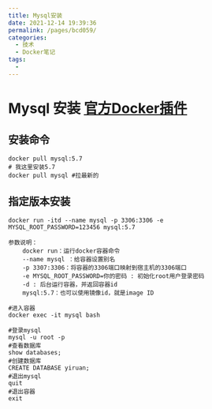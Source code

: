 ```yaml
---
title: Mysql安装
date: 2021-12-14 19:39:36
permalink: /pages/bcd059/
categories:
  - 技术
  - Docker笔记
tags:
  - 
---
```

# Mysql 安装 [官方Docker插件](https://hub.docker.com/_/mysql?tab=tags)

## 安装命令

``` shell
docker pull mysql:5.7
# 我这里安装5.7
docker pull mysql #拉最新的
```

## 指定版本安装

``` shell
docker run -itd --name mysql -p 3306:3306 -e MYSQL_ROOT_PASSWORD=123456 mysql:5.7

参数说明：
    docker run：运行docker容器命令
    --name mysql ：给容器设置别名
    -p 3307:3306：将容器的3306端口映射到宿主机的3306端口
    -e MYSQL_ROOT_PASSWORD=你的密码 : 初始化root用户登录密码 
    -d : 后台运行容器，并返回容器id
    mysql:5.7：也可以使用镜像id，就是image ID   
```

```shell
#进入容器
docker exec -it mysql bash

#登录mysql
mysql -u root -p
#查看数据库
show databases;
#创建数据库
CREATE DATABASE yiruan;
#退出mysql
quit
#退出容器
exit
```